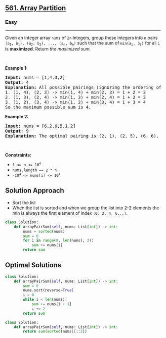 <h2><a href="https://leetcode.com/problems/array-partition">561. Array Partition</a></h2><h3>Easy</h3><hr><p>Given an integer array <code>nums</code> of <code>2n</code> integers, group these integers into <code>n</code> pairs <code>(a<sub>1</sub>, b<sub>1</sub>), (a<sub>2</sub>, b<sub>2</sub>), ..., (a<sub>n</sub>, b<sub>n</sub>)</code> such that the sum of <code>min(a<sub>i</sub>, b<sub>i</sub>)</code> for all <code>i</code> is <strong>maximized</strong>. Return<em> the maximized sum</em>.</p>

<p>&nbsp;</p>
<p><strong class="example">Example 1:</strong></p>

<pre>
<strong>Input:</strong> nums = [1,4,3,2]
<strong>Output:</strong> 4
<strong>Explanation:</strong> All possible pairings (ignoring the ordering of elements) are:
1. (1, 4), (2, 3) -&gt; min(1, 4) + min(2, 3) = 1 + 2 = 3
2. (1, 3), (2, 4) -&gt; min(1, 3) + min(2, 4) = 1 + 2 = 3
3. (1, 2), (3, 4) -&gt; min(1, 2) + min(3, 4) = 1 + 3 = 4
So the maximum possible sum is 4.</pre>

<p><strong class="example">Example 2:</strong></p>

<pre>
<strong>Input:</strong> nums = [6,2,6,5,1,2]
<strong>Output:</strong> 9
<strong>Explanation:</strong> The optimal pairing is (2, 1), (2, 5), (6, 6). min(2, 1) + min(2, 5) + min(6, 6) = 1 + 2 + 6 = 9.
</pre>

<p>&nbsp;</p>
<p><strong>Constraints:</strong></p>

<ul>
	<li><code>1 &lt;= n &lt;= 10<sup>4</sup></code></li>
	<li><code>nums.length == 2 * n</code></li>
	<li><code>-10<sup>4</sup> &lt;= nums[i] &lt;= 10<sup>4</sup></code></li>
</ul>

## Solution Approach 
* Sort the list 
* When the list is sorted and when we group the list into 2-2 elements the min is always the first element of index `(0, 2, 4, 6...)`.

```python
class Solution:
    def arrayPairSum(self, nums: List[int]) -> int:
        nums = sorted(nums)
        sum = 0
        for i in range(0, len(nums), 2):
            sum += nums[i] 
        return sum
```
## Optimal Solutions 

```python
class Solution:
    def arrayPairSum(self, nums: List[int]) -> int:
        sum = 0
        nums.sort(reverse=True)
        i = 0
        while i < len(nums):
            sum += nums[i + 1]
            i += 2
        return sum
```

```python
class Solution:
    def arrayPairSum(self, nums: List[int]) -> int:
        return sum(sorted(nums)[::2])
```

